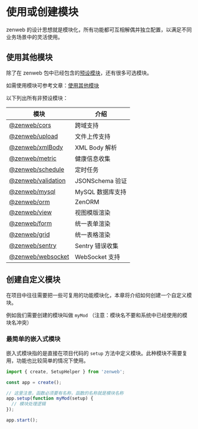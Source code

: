 # 使用或创建模块

zenweb 的设计思想就是模块化，所有功能都可互相解偶并独立配置，以满足不同业务场景中的灵活使用。

## 使用其他模块

除了在 zenweb 包中已经包含的[预设模块](../modules/zenweb#内置模块)，还有很多可选模块。

如需使用模块可参考文章：[使用其他模块](../modules/zenweb#使用其他模块)

以下列出所有非预设模块：

| 模块 | 介绍 |
| ---- | ---- |
| [@zenweb/cors](../modules/cors) | 跨域支持
| [@zenweb/upload](../modules/upload) | 文件上传支持
| [@zenweb/xmlBody](../modules/xml-body) | XML Body 解析
| [@zenweb/metric](../modules/metric) | 健康信息收集
| [@zenweb/schedule](../modules/schedule) | 定时任务
| [@zenweb/validation](../modules/validation) | JSONSchema 验证
| [@zenweb/mysql](../modules/mysql) | MySQL 数据库支持
| [@zenweb/orm](../modules/orm) | ZenORM
| [@zenweb/view](../modules/view) | 视图模版渲染
| [@zenweb/form](../modules/form) | 统一表单渲染
| [@zenweb/grid](../modules/grid) | 统一表格渲染
| [@zenweb/sentry](../modules/sentry) | Sentry 错误收集
| [@zenweb/websocket](../modules/websocket) | WebSocket 支持

## 创建自定义模块

在项目中往往需要把一些可复用的功能模块化，本章将介绍如何创建一个自定义模块。

例如我们需要创建的模块叫做 `myMod` （注意：模块名不要和系统中已经使用的模块名冲突）

### 最简单的嵌入式模块

嵌入式模块指的是直接在项目代码的 `setup` 方法中定义模块。此种模块不需要复用，功能也比较简单的情况下使用。

```ts
import { create, SetupHelper } from 'zenweb';

const app = create();

// 这里注意，函数必须要有名称，函数的名称就是模块名称
app.setup(function myMod(setup) {
  // 模块处理逻辑
});

app.start();
```

